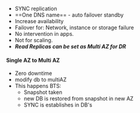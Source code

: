 - SYNC replication
- ==One DNS name== - auto failover standby
- Increase availability
- Failover for: Network, instance or storage failure
- No intervention in apps. 
- Not for scaling.
- ***Read Replicas can be set as Multi AZ for DR***


#### Single AZ to Multi AZ
- Zero downtime 
- modify db to multiAZ
- This happens BTS:
	- Snapshot taken
	- new DB is restored from snapshot in new AZ
	- SYNC is establishes in DB's